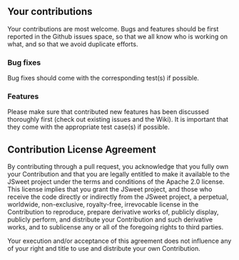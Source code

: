 
## Your contributions

Your contributions are most welcome. Bugs and features should be first reported in the Github issues space, so that we all know who is working on what, and so that we avoid duplicate efforts.

### Bug fixes

Bug fixes should come with the corresponding test(s) if possible.

### Features

Please make sure that contributed new features has been discussed thoroughly first (check out existing issues and the Wiki). It is important that they come with the appropriate test case(s) if possible.


## Contribution License Agreement

By contributing through a pull request, you acknowledge that you fully own your Contribution and that you are legally entitled to make it available to the JSweet project under the terms and conditions of the Apache 2.0 license. This license implies that you grant the JSweet project, and those who receive the code directly or indirectly from the JSweet project, a perpetual, worldwide, non-exclusive, royalty-free, irrevocable license in the Contribution to reproduce, prepare derivative works of, publicly display, publicly perform, and distribute your Contribution and such derivative works, and to sublicense any or all of the foregoing rights to third parties. 

Your execution and/or acceptance of this agreement does not influence any of your right and title to use and distribute your own Contribution.



